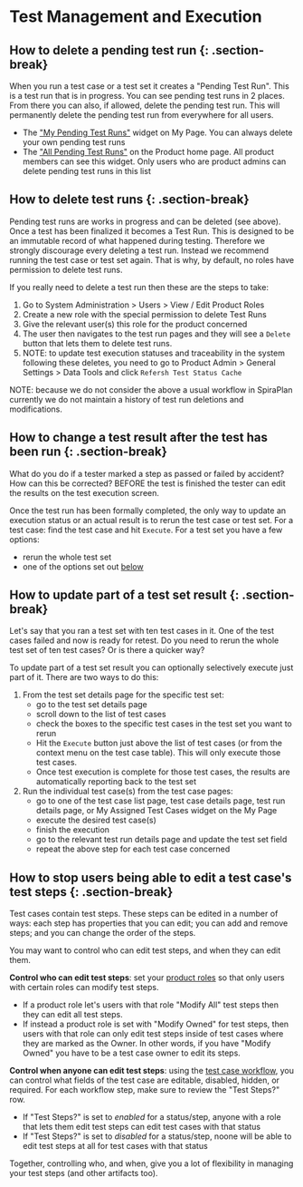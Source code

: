 # Test Management and Execution

## How to delete a pending test run {: .section-break}
When you run a test case or a test set it creates a "Pending Test Run". This is a test run that is in progress. You can see pending test runs in 2 places. From there you can also, if allowed, delete the pending test run. This will permanently delete the pending test run from everywhere for all users. 

- The ["My Pending Test Runs"](../../Spira-User-Manual/User-Product-Management/#my-pending-test-runs) widget on My Page. You can always delete your own pending test runs
- The ["All Pending Test Runs"](../../Spira-User-Manual/Product-Homepage/#all-pending-test-runs) on the Product home page. All product members can see this widget. Only users who are product admins can delete pending test runs in this list

## How to delete test runs {: .section-break}
Pending test runs are works in progress and can be deleted (see above). Once a test has been finalized it becomes a Test Run. This is designed to be an immutable record of what happened during testing. Therefore we strongly discourage every deleting a test run. Instead we recommend running the test case or test set again. That is why, by default, no roles have permission to delete test runs.

If you really need to delete a test run then these are the steps to take:

1. Go to System Administration > Users > View / Edit Product Roles 
2. Create a new role with the special permission to delete Test Runs 
3. Give the relevant user(s) this role for the product concerned
4. The user then navigates to the test run pages and they will see a `Delete` button that lets them to delete test runs.
5. NOTE: to update test execution statuses and traceability in the system following these deletes, you need to go to Product Admin > General Settings > Data Tools and click `Refersh Test Status Cache`

NOTE: because we do not consider the above a usual workflow in SpiraPlan currently we do not maintain a history of test run deletions and modifications.

## How to change a test result after the test has been run {: .section-break}
What do you do if a tester marked a step as passed or failed by accident? How can this be corrected? BEFORE the test is finished the tester can edit the results on the test execution screen. 

Once the test run has been formally completed, the only way to update an execution status or an actual result is to rerun the test case or test set. For a test case: find the test case and hit `Execute`. For a test set you have a few options:

- rerun the whole test set
- one of the options set out [below](#how-to-delete-test-runs)


## How to update part of a test set result {: .section-break}
Let's say that you ran a test set with ten test cases in it. One of the test cases failed and now is ready for retest. Do you need to rerun the whole test set of ten test cases? Or is there a quicker way?

To update part of a test set result you can optionally selectively execute just part of it. There are two ways to do this:

1. From the test set details page for the specific test set:
    - go to the test set details page
    - scroll down to the list of test cases
    - check the boxes to the specific test cases in the test set you want to rerun
    - Hit the `Execute` button just above the list of test cases (or from the context menu on the test case table). This will only execute those test cases.
    - Once test execution is complete for those test cases, the results are automatically reporting back to the test set
2. Run the individual test case(s) from the test case pages:
    - go to one of the test case list page, test case details page, test run details page, or My Assigned Test Cases widget on the My Page
    - execute the desired test case(s)
    - finish the execution
    - go to the relevant test run details page and update the test set field
    - repeat the above step for each test case concerned

## How to stop users being able to edit a test case's test steps {: .section-break}
Test cases contain test steps. These steps can be edited in a number of ways: each step has properties that you can edit; you can add and remove steps; and you can change the order of the steps.

You may want to control who can edit test steps, and when they can edit them. 

**Control who can edit test steps**: set your [product roles](../../Spira-Administration-Guide/System-Users/#view-edit-product-roles) so that only users with certain roles can modify test steps. 

- If a product role let's users with that role "Modify All" test steps then they can edit all test steps. 
- If instead a product role is set with "Modify Owned" for test steps, then users with that role can only edit test steps inside of test cases where they are marked as the Owner. In other words, if you have "Modify Owned" you have to be a test case owner to edit its steps.

**Control when anyone can edit test steps**: using the [test case workflow](../../Spira-Administration-Guide/Template-Test-Cases/#edit-workflow-step), you can control what fields of the test case are editable, disabled, hidden, or required. For each workflow step, make sure to review the "Test Steps?" row. 

- If "Test Steps?" is set to *enabled* for a status/step, anyone with a role that lets them edit test steps can edit test cases with that status
- If "Test Steps?" is set to *disabled* for a status/step, noone will be able to edit test steps at all for test cases with that status

Together, controlling who, and when, give you a lot of flexibility in managing your test steps (and other artifacts too).